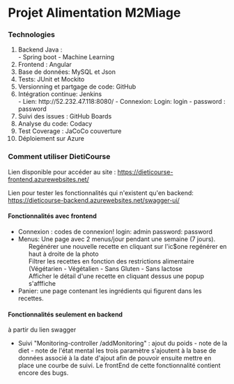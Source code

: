 # Projet Alimentation M2Miage

### Technologies
<ol>
<li>Backend Java : </li>
    - Spring boot
    - Machine Learning
<li>Frontend : Angular</li>
<li>Base de données: MySQL et Json</li>  
<li>Tests: JUnit et Mockito</li>
<li>Versionning et partgage de code: GitHub</li>
<li>Intégration continue: Jenkins</li> 
    - Lien: http://52.232.47.118:8080/
    - Connexion: Login: login - password : password 
<li>Suivi des issues : GitHub Boards </li> 
<li>Analyse du code: Codacy</li>
<li>Test Coverage : JaCoCo couverture </li>
<li>Déploiement sur Azure </li>
</ol>


### Comment utiliser DietiCourse
Lien disponible pour accéder au site : https://dieticourse-frontend.azurewebsites.net/

Lien pour tester les fonctionnalités qui n'existent qu'en backend: https://dieticourse-backend.azurewebsites.net/swagger-ui/

#### Fonctionnalités avec frontend

  - Connexion : codes de connexion! login: admin password: password
  - Menus: Une page avec 2 menus/jour pendant une semaine (7 jours).
     <ul> Regénérer une nouvelle recette en cliquant sur l'ic$one regénérer en haut à droite de la photo </ul>
     <ul> Filtrer les recettes en fonction des restrictions alimentaire (Végétarien - Végétalien - Sans Gluten - Sans lactose </ul>
     <ul> Afficher le détail d'une recette en cliquant dessus une popup s'afffiche </ul>
  - Panier: une page contenant les ingrédients qui figurent dans les recettes.

#### Fonctionnalités seulement en backend
à partir du lien swagger
  - Suivi "Monitoring-controller /addMonitoring" : ajout du poids - note de la diet - note de l'état mental les trois paramètre s'ajoutent à la base de données associé à la date d'ajout afin de pouvoir ensuite mettre en place une courbe de suivi.
  Le frontEnd de cette fonctionnalité contient encore des bugs. 

